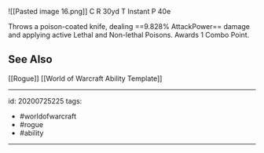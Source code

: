 ![[Pasted image 16.png]]
C 
R 30yd
T Instant
P 40e

Throws a poison-coated knife, dealing ==9.828% AttackPower== damage and applying active Lethal and Non-lethal Poisons.
Awards 1 Combo Point.

## See Also
[[Rogue]]
[[World of Warcraft Ability Template]]

---

id: 20200725225
tags:
 - #worldofwarcraft
 - #rogue
 - #ability

---
